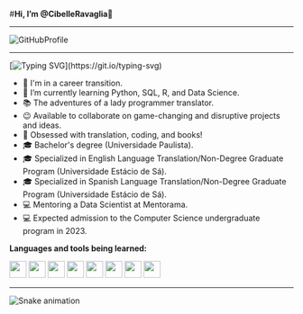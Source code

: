 #**Hi, I’m @CibelleRavaglia**👋

___

![GitHubProfile](https://user-images.githubusercontent.com/111368613/185630657-c2dc6e58-7ecb-4a0a-8794-2aaeb1f82cea.png)


___



[![Typing SVG](https://readme-typing-svg.herokuapp.com?font=Silkscreen&size=24&duration=5012&pause=1000&color=F7CD0C&width=440&height=55&lines=Loading...;Tradutora+programadora...;Upando+informa%C3%A7%C3%B5es...;Data+Science+em+forma%C3%A7%C3%A3o...;Python%2C+R...;Fazendo+Mentorama...)](https://git.io/typing-svg)


- 👀 I'm in a career transition.
- 🌱 I’m currently learning Python, SQL, R, and Data Science.
- 📚 The adventures of a lady programmer translator.
- 😉 Available to collaborate on game-changing and disruptive projects and ideas.
- 🤖 Obsessed with translation, coding, and books!
- 🎓 Bachelor's degree (Universidade Paulista).
- 🎓 Specialized in English Language Translation/Non-Degree Graduate Program (Universidade Estácio de Sá).
- 🎓 Specialized in Spanish Language Translation/Non-Degree Graduate Program (Universidade Estácio de Sá).
- 💻 Mentoring a Data Scientist at Mentorama.
- 💻 Expected admission to the Computer Science undergraduate program in 2023.


**Languages and tools being learned:**

<img src="https://cdn.jsdelivr.net/gh/devicons/devicon/icons/linux/linux-original.svg" width="30" height="30"/> <img src="https://cdn.jsdelivr.net/gh/devicons/devicon/icons/python/python-original.svg" width="30" height="30" /> <img src="https://cdn.jsdelivr.net/gh/devicons/devicon/icons/pycharm/pycharm-original.svg" width="30" height="30" />
<img src="https://cdn.jsdelivr.net/gh/devicons/devicon/icons/numpy/numpy-original.svg" width="30" height="30" />
<img src="https://cdn.jsdelivr.net/gh/devicons/devicon/icons/mysql/mysql-original.svg" width="30" height="30"/> 
<img src="https://cdn.jsdelivr.net/gh/devicons/devicon/icons/sqlite/sqlite-original.svg" width="30" height="30" />
<img src="https://cdn.jsdelivr.net/gh/devicons/devicon/icons/git/git-original.svg" width="30" height="30"/>
<img src="https://cdn.jsdelivr.net/gh/devicons/devicon/icons/github/github-original.svg" width= "30" height="30" />

___

![Snake animation](https://github.com/CibelleRavaglia/CibelleRavaglia/blob/output/github-contribution-grid-snake.svg)
          
          
          
          
          
          
          
          
          

